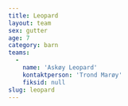 ```yaml
---
title: Leopard
layout: team
sex: gutter
age: 7
category: barn
teams:
  -
    name: 'Askøy Leopard'
    kontaktperson: 'Trond Marøy'
    fiksid: null
slug: leopard
---
```

